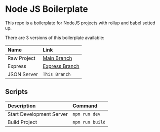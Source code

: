 # Node JS Boilerplate

This repo is a boilerplate for NodeJS projects with rollup and babel setted up.

There are 3 versions of this boilerplate available:

| Name            | Link     |
| :------------- | :------------- |
| Raw Project | [Main Branch](https://github.com/lucascraveiropaes/node-js-boilerplate) |
| Express | [Express Branch](https://github.com/lucascraveiropaes/node-js-boilerplate/tree/express) |
| JSON Server | ```This Branch``` |

## Scripts

| Description | Command |
| :------------- | :------------- |
| Start Development Server | ```npm run dev``` |
| Build Project | ```npm run build``` |
